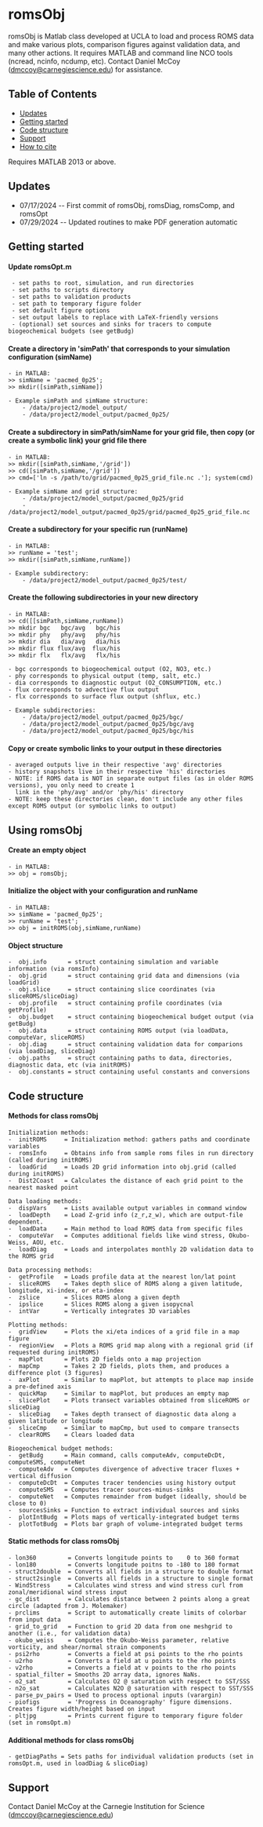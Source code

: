 # romsObj
romsObj is Matlab class developed at UCLA to load and process ROMS data and make various plots, comparison figures against validation data, and many other actions. It requires MATLAB and command line NCO tools (ncread, ncinfo, ncdump, etc). Contact Daniel McCoy (dmccoy@carnegiescience.edu) for assistance.
    
## Table of Contents

- [Updates](#updates)
- [Getting started](#getting-started)
- [Code structure](#code-structure)
- [Support](#support)
- [How to cite](#how-to-cite)

Requires MATLAB 2013 or above.

## Updates
* 07/17/2024 -- First commit of romsObj, romsDiag, romsComp, and romsOpt 
* 07/29/2024 -- Updated routines to make PDF generation automatic 

## Getting started
#### Update romsOpt.m
     - set paths to root, simulation, and run directories
     - set paths to scripts directory
     - set paths to validation products
     - set path to temporary figure folder
     - set default figure options
     - set output labels to replace with LaTeX-friendly versions
     - (optional) set sources and sinks for tracers to compute biogeochemical budgets (see getBudg)

#### Create a directory in 'simPath' that corresponds to your simulation configuration (simName)
    - in MATLAB:
    >> simName = 'pacmed_0p25';
    >> mkdir([simPath,simName])

    - Example simPath and simName structure:
        - /data/project2/model_output/
        - /data/project2/model_output/pacmed_0p25/

#### Create a subdirectory in simPath/simName for your grid file, then copy (or create a symbolic link) your grid file there
    - in MATLAB:
    >> mkdir([simPath,simName,'/grid'])
    >> cd([simPath,simName,'/grid'])
    >> cmd=['ln -s /path/to/grid/pacmed_0p25_grid_file.nc .']; system(cmd)

    - Example simName and grid structure:
        - /data/project2/model_output/pacmed_0p25/grid
        - /data/project2/model_output/pacmed_0p25/grid/pacmed_0p25_grid_file.nc

#### Create a subdirectory for your specific run (runName)
    - in MATLAB:
    >> runName = 'test';
    >> mkdir([simPath,simName,runName]) 

    - Example subdirectory:
        - /data/project2/model_output/pacmed_0p25/test/

#### Create the following subdirectories in your new directory 
    - in MATLAB:
    >> cd([[simPath,simName,runName])
    >> mkdir bgc   bgc/avg   bgc/his
    >> mkdir phy   phy/avg   phy/his
    >> mkdir dia   dia/avg   dia/his
    >> mkdir flux flux/avg  flux/his
    >> mkdir flx   flx/avg   flx/his

    - bgc corresponds to biogeochemical output (O2, NO3, etc.)
    - phy corresponds to physical output (temp, salt, etc.)
    - dia corresponds to diagnostic output (O2_CONSUMPTION, etc.)
    - flux corresponds to advective flux output
    - flx corresponds to surface flux output (shflux, etc.)

    - Example subdirectories:
        - /data/project2/model_output/pacmed_0p25/bgc/
        - /data/project2/model_output/pacmed_0p25/bgc/avg
        - /data/project2/model_output/pacmed_0p25/bgc/his

#### Copy or create symbolic links to your output in these directories
    - averaged outputs live in their respective 'avg' directories
    - history snapshots live in their respective 'his' directories 
    - NOTE: if ROMS data is NOT in separate output files (as in older ROMS versions), you only need to create 1
      link in the 'phy/avg' and/or 'phy/his' directory
    - NOTE: keep these directories clean, don't include any other files except ROMS output (or symbolic links to output)

## Using romsObj
#### Create an empty object
    - in MATLAB:
    >> obj = romsObj;

#### Initialize the object with your configuration and runName
    - in MATLAB:
    >> simName = 'pacmed_0p25';
    >> runName = 'test';
    >> obj = initROMS(obj,simName,runName)

#### Object structure
    -  obj.info      = struct containing simulation and variable information (via romsInfo)
    -  obj.grid      = struct containing grid data and dimensions (via loadGrid)
    -  obj.slice     = struct containing slice coordinates (via sliceROMS/sliceDiag)
    -  obj.profile   = struct containing profile coordinates (via getProfile)
    -  obj.budget    = struct containing biogeochemical budget output (via getBudg)
    -  obj.data      = struct containing ROMS output (via loadData, computeVar, sliceROMS)
    -  obj.diag      = struct containing validation data for comparions (via loadDiag, sliceDiag)
    -  obj.paths     = struct containing paths to data, directories, diagnostic data, etc (via initROMS)
    -  obj.constants = struct containing useful constants and conversions

## Code structure 
#### Methods for class romsObj
    Initialization methods:
    -  initROMS     = Initialization method: gathers paths and coordinate variables 
    -  romsInfo     = Obtains info from sample roms files in run directory (called during initROMS) 
    -  loadGrid     = Loads 2D grid information into obj.grid (called during initROMS)
    -  Dist2Coast   = Calculates the distance of each grid point to the nearest masked point

    Data loading methods:
    -  dispVars     = Lists available output variables in command window
    -  loadDepth    = Load Z-grid info (z_r,z_w), which are output-file dependent.
    -  loadData     = Main method to load ROMS data from specific files
    -  computeVar   = Computes additional fields like wind stress, Okubo-Weiss, AOU, etc. 
    -  loadDiag     = Loads and interpolates monthly 2D validation data to the ROMS grid

    Data processing methods:
    -  getProfile   = Loads profile data at the nearest lon/lat point
    -  sliceROMS    = Takes depth slice of ROMS along a given latitude, longitude, xi-index, or eta-index
    -  zslice       = Slices ROMS along a given depth
    -  ipslice      = Slices ROMS along a given isopycnal
    -  intVar       = Vertically integrates 3D variables

    Plotting methods:
    -  gridView     = Plots the xi/eta indices of a grid file in a map figure
    -  regionView   = Plots a ROMS grid map along with a regional grid (if requested during initROMS)
    -  mapPlot      = Plots 2D fields onto a map projection
    -  mapCmp       = Takes 2 2D fields, plots them, and produces a difference plot (3 figures)
    -  axPlot       = Similar to mapPlot, but attempts to place map inside a pre-defined axis
    -  quickMap     = Similar to mapPlot, but produces an empty map
    -  slicePlot    = Plots transect variables obtained from sliceROMS or sliceDiag
    -  sliceDiag    = Takes depth transect of diagnostic data along a given latitude or longitude
    -  sliceCmp     = Similar to mapCmp, but used to compare transects
    -  clearROMS    = Clears loaded data

    Biogeochemical budget methods:
    -  getBudg      = Main command, calls computeAdv, computeDcDt, computeSMS, computeNet
    -  computeAdv   = Computes divergence of advective tracer fluxes + vertical diffusion
    -  computeDcDt  = Computes tracer tendencies using history output
    -  computeSMS   = Computes tracer sources-minus-sinks
    -  computeNet   = Computes remainder from budget (ideally, should be close to 0)
    -  sourcesSinks = Function to extract individual sources and sinks
    -  plotIntBudg  = Plots maps of vertically-integrated budget terms
    -  plotTotBudg  = Plots bar graph of volume-integrated budget terms 

#### Static methods for class romsObj
    - lon360         = Converts longitude points to    0 to 360 format
    - lon180         = Converts longitude poitns to -180 to 180 format
    - struct2double  = Converts all fields in a structure to double format 
    - struct2single  = Converts all fields in a structure to single format
    - WindStress     = Calculates wind stress and wind stress curl from zonal/meridional wind stress input
    - gc_dist        = Calculates distance between 2 points along a great circle (adapted from J. Molemaker)
    - prclims        = Script to automatically create limits of colorbar from input data
    - grid_to_grid   = Function to grid 2D data from one meshgrid to another (i.e., for validation data)
    - okubo_weiss    = Computes the Okubo-Weiss parameter, relative vorticity, and shear/normal strain components
    - psi2rho        = Converts a field at psi points to the rho points
    - u2rho          = Converts a field at u points to the rho points
    - v2rho          = Converts a field at v points to the rho points
    - spatial_filter = Smooths 2D array data, ignores NaNs.
    - o2_sat         = Calculates O2 @ saturation with respect to SST/SSS
    - n2o_sat        = Calculates N2O @ saturation with respect to SST/SSS
    - parse_pv_pairs = Used to process optional inputs (varargin)
    - piofigs        = 'Progress in Oceanography' figure dimensions. Creates figure width/height based on input
    - pltjpg         = Prints current figure to temporary figure folder (set in romsOpt.m)

#### Additional methods for class romsObj
    - getDiagPaths = Sets paths for individual validation products (set in romsOpt.m, used in loadDiag & sliceDiag)

## Support
Contact Daniel McCoy at the Carnegie Institution for Science (dmccoy@carnegiescience.edu) 

